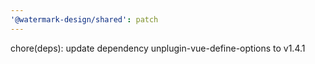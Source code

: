 ```yaml
---
'@watermark-design/shared': patch
---
```


chore(deps): update dependency unplugin-vue-define-options to v1.4.1
